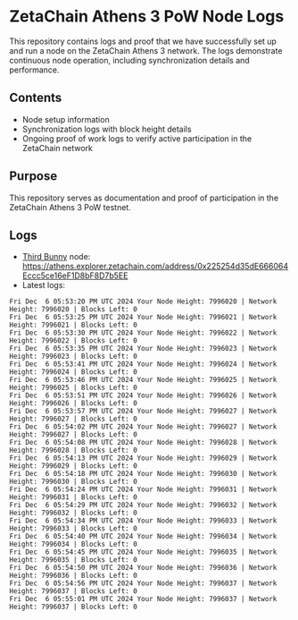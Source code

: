 # ZetaChain Athens 3 PoW Node Logs
This repository contains logs and proof that we have successfully set up and run a node on the ZetaChain Athens 3 network. The logs demonstrate continuous node operation, including synchronization details and performance.

## Contents
- Node setup information
- Synchronization logs with block height details
- Ongoing proof of work logs to verify active participation in the ZetaChain network

## Purpose
This repository serves as documentation and proof of participation in the ZetaChain Athens 3 PoW testnet.

## Logs

- [Third Bunny](https://thirdbunny.xyz/) node: https://athens.explorer.zetachain.com/address/0x225254d35dE666064Eccc5ce16eF1D8bF8D7b5EE
- Latest logs:
```
Fri Dec  6 05:53:20 PM UTC 2024 Your Node Height: 7996020 | Network Height: 7996020 | Blocks Left: 0
Fri Dec  6 05:53:25 PM UTC 2024 Your Node Height: 7996021 | Network Height: 7996021 | Blocks Left: 0
Fri Dec  6 05:53:30 PM UTC 2024 Your Node Height: 7996022 | Network Height: 7996022 | Blocks Left: 0
Fri Dec  6 05:53:35 PM UTC 2024 Your Node Height: 7996023 | Network Height: 7996023 | Blocks Left: 0
Fri Dec  6 05:53:41 PM UTC 2024 Your Node Height: 7996024 | Network Height: 7996024 | Blocks Left: 0
Fri Dec  6 05:53:46 PM UTC 2024 Your Node Height: 7996025 | Network Height: 7996025 | Blocks Left: 0
Fri Dec  6 05:53:51 PM UTC 2024 Your Node Height: 7996026 | Network Height: 7996026 | Blocks Left: 0
Fri Dec  6 05:53:57 PM UTC 2024 Your Node Height: 7996027 | Network Height: 7996027 | Blocks Left: 0
Fri Dec  6 05:54:02 PM UTC 2024 Your Node Height: 7996027 | Network Height: 7996027 | Blocks Left: 0
Fri Dec  6 05:54:08 PM UTC 2024 Your Node Height: 7996028 | Network Height: 7996028 | Blocks Left: 0
Fri Dec  6 05:54:13 PM UTC 2024 Your Node Height: 7996029 | Network Height: 7996029 | Blocks Left: 0
Fri Dec  6 05:54:18 PM UTC 2024 Your Node Height: 7996030 | Network Height: 7996030 | Blocks Left: 0
Fri Dec  6 05:54:24 PM UTC 2024 Your Node Height: 7996031 | Network Height: 7996031 | Blocks Left: 0
Fri Dec  6 05:54:29 PM UTC 2024 Your Node Height: 7996032 | Network Height: 7996032 | Blocks Left: 0
Fri Dec  6 05:54:34 PM UTC 2024 Your Node Height: 7996033 | Network Height: 7996033 | Blocks Left: 0
Fri Dec  6 05:54:40 PM UTC 2024 Your Node Height: 7996034 | Network Height: 7996034 | Blocks Left: 0
Fri Dec  6 05:54:45 PM UTC 2024 Your Node Height: 7996035 | Network Height: 7996035 | Blocks Left: 0
Fri Dec  6 05:54:50 PM UTC 2024 Your Node Height: 7996036 | Network Height: 7996036 | Blocks Left: 0
Fri Dec  6 05:54:56 PM UTC 2024 Your Node Height: 7996037 | Network Height: 7996037 | Blocks Left: 0
Fri Dec  6 05:55:01 PM UTC 2024 Your Node Height: 7996037 | Network Height: 7996037 | Blocks Left: 0
```
